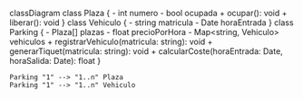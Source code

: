 classDiagram
class Plaza { - int numero - bool ocupada + ocupar(): void + liberar(): void
}
class Vehiculo { - string matricula - Date horaEntrada
}
class Parking { - Plaza[] plazas - float precioPorHora - Map<string, Vehiculo> vehiculos + registrarVehiculo(matricula: string): void + generarTiquet(matricula: string): void + calcularCoste(horaEntrada: Date, horaSalida: Date): float
}

    Parking "1" --> "1..n" Plaza
    Parking "1" --> "1..n" Vehiculo
